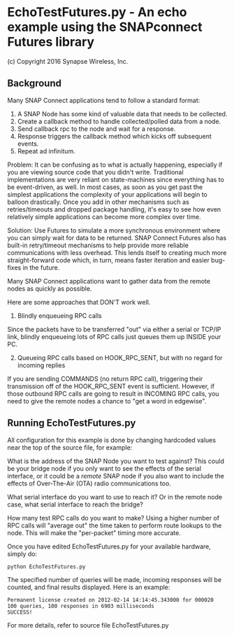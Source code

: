 # EchoTestFutures.py - An echo example using the SNAPconnect Futures library

(c) Copyright 2016 Synapse Wireless, Inc.

## Background


Many SNAP Connect applications tend to follow a standard format:

1. A SNAP Node has some kind of valuable data that needs to be collected. 
1. Create a callback method to handle collected/polled data from a node.
1. Send callback rpc to the node and wait for a response.
1. Response triggers the callback method which kicks off subsequent events.
1. Repeat ad infinitum.

Problem: It can be confusing as to what is actually happening, especially if you 
are viewing source code that you didn't write.  Traditional implementations are
very reliant on state-machines since everything has to be event-driven, as well.
In most cases, as soon as you get past the simplest applications the complexity 
of your applications will begin to balloon drastically.  Once you add in other
mechanisms such as retries/timeouts and dropped package handling, it's easy to 
see how even relatively simple applications can become more complex over time.

Solution: Use Futures to simulate a more synchronous environment where you can 
simply wait for data to be returned.  SNAP Connect Futures also has built-in 
retry/timeout mechanisms to help provide more reliable communications with less 
overhead. This lends itself to creating much more straight-forward code which, 
in turn, means faster iteration and easier bug-fixes in the future.


Many SNAP Connect applications want to gather data from the remote nodes as quickly
as possible.

Here are some approaches that DON'T work well.

1) Blindly enqueueing RPC calls

Since the packets have to be transferred "out" via either a serial or TCP/IP link,
blindly enqueueing lots of RPC calls just queues them up INSIDE your PC.

2) Queueing RPC calls based on HOOK_RPC_SENT, but with no regard for incoming replies

If you are sending COMMANDS (no return RPC call), triggering their transmission off
of the HOOK_RPC_SENT event is sufficient. However, if those outbound RPC calls are
going to result in INCOMING RPC calls, you need to give the remote nodes a chance to 
"get a word in edgewise".

## Running EchoTestFutures.py

All configuration for this example is done by changing hardcoded values near the top
of the source file, for example:
 
What is the address of the SNAP Node you want to test against?
    This could be your bridge node if you only want to see the effects of the
    serial interface, or it could be a *remote* SNAP node if you also want to
    include the effects of Over-The-Air (OTA) radio communications too.

What serial interface do you want to use to reach it?
    Or in the remote node case, what serial interface to reach the bridge?

How many test RPC calls do you want to make?
    Using a higher number of RPC calls will "average out" the time taken to 
    perform route lookups to the node. This will make the "per-packet"
    timing more accurate.
    
Once you have edited EchoTestFutures.py for your available hardware, simply do:

`python EchoTestFutures.py`

The specified number of queries will be made, incoming responses will be counted,
and final results displayed. Here is an example:

    Permanent license created on 2012-02-14 14:14:45.343000 for 000020
    100 queries, 100 responses in 6903 milliseconds
    SUCCESS!

For more details, refer to source file EchoTestFutures.py
